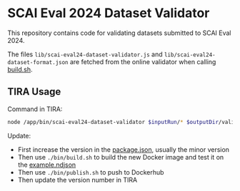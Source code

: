 # SCAI Eval 2024 Dataset Validator

This repository contains code for validating datasets submitted to SCAI Eval 2024.

The files `lib/scai-eval24-dataset-validator.js` and `lib/scai-eval24-dataset-format.json` are fetched from the online validator when calling [build.sh](bin/build.sh).

## TIRA Usage
Command in TIRA:
```bash
node /app/bin/scai-eval24-dataset-validator $inputRun/* $outputDir/validation.prototext
```

Update:
- First increase the version in the [package.json](package.json), usually the minor version
- Then use `./bin/build.sh` to build the new Docker image and test it on the [example.ndjson](data/example.ndjson)
- Then use `./bin/publish.sh` to push to Dockerhub
- Then update the version number in TIRA

